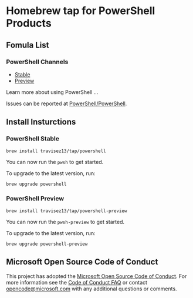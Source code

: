 # Homebrew tap for PowerShell Products

## Fomula List

### PowerShell Channels

* [Stable](#powershell-stable)
* [Preview](#powershell-preview)

Learn more about using PowerShell ...

Issues can be reported at [PowerShell/PowerShell](https://github.com/PowerShell/PowerShell/issues/new/choose).

## Install Insturctions

### PowerShell Stable

```
brew install travisez13/tap/powershell
```

You can now run the `pwsh` to get started.

To upgrade to the latest version, run:

```
brew upgrade powershell
```

### PowerShell Preview

```
brew install travisez13/tap/powershell-preview
```

You can now run the `pwsh-preview` to get started.

To upgrade to the latest version, run:

```
brew upgrade powershell-preview
```

## Microsoft Open Source Code of Conduct

This project has adopted the [Microsoft Open Source Code of Conduct](https://opensource.microsoft.com/codeofconduct/).
For more information see the [Code of Conduct FAQ](https://opensource.microsoft.com/codeofconduct/faq/) or contact [opencode@microsoft.com](mailto:opencode@microsoft.com) with any additional questions or comments.
